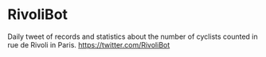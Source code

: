 # RivoliBot

Daily tweet of records and statistics about the number of cyclists counted in rue de Rivoli in Paris.
https://twitter.com/RivoliBot
